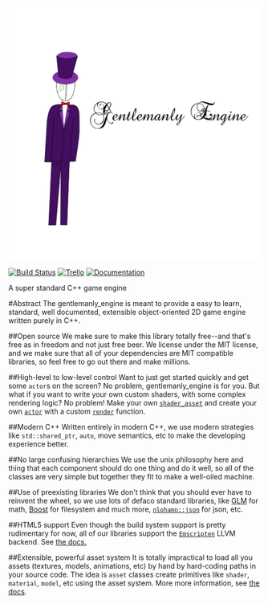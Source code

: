 
![Gentlemanly Engine](logo.png)

[![Build Status](https://travis-ci.org/gentlemans/gentlemanly_engine.svg?branch=master)](https://travis-ci.org/gentlemans/gentlemanly_engine) [![Trello](https://img.shields.io/badge/trello-online-green.svg)](https://trello.com/b/PyLZzMbi/gentlemanly-engine) [ ![Documentation](https://img.shields.io/badge/documentation-online-green.svg)](https://gentlemans.github.io/gentlemanly_engine/)

A super standard C++ game engine

#Abstract
The gentlemanly_engine is meant to provide a easy to learn, standard, well documented, extensible object-oriented 2D game engine written purely in C++.

##Open source
We make sure to make this library totally free--and that's free as in freedom and not just free beer. We license under the MIT license, and we make sure that all of your dependencies are MIT compatible libraries, so feel free to go out there and make millions.

##High-level to low-level control
Want to just get started quickly and get some `actor`s on the screen? No problem, gentlemanly_engine is for you. But what if you want to write your own custom shaders, with some complex rendering logic? No problem! Make your own [`shader_asset`](https://gentlemans.github.io/gentlemanly_engine/classge_1_1shader__asset.html) and create your own [`actor`](https://gentlemans.github.io/gentlemanly_engine/classge_1_1actor.html) with a custom [`render`](https://gentlemans.github.io/gentlemanly_engine/classge_1_1actor.html#acfbb095d71e6348c57cc56d121a1b643) function. 

##Modern C++
Written entirely in modern C++, we use modern strategies like `std::shared_ptr`, `auto`, move semantics, etc to make the developing experience better.

##No large confusing hierarchies
We use the unix philosophy here and thing that each component should do one thing and do it well, so all of the classes are very simple but together they fit to make a well-oiled machine.

##Use of preexisting libraries
We don't think that you should ever have to reinvent the wheel, so we use lots of defaco standard libraries, like [GLM](https://github.com/g-truc/glm) for math, [Boost](http://www.boost.org) for filesystem and much more, [`nlohamn::json`](https://github.com/nlohmann/json) for json, etc.

##HTML5 support
Even though the build system support is pretty rudimentary for now, all of our libraries support the [`Emscripten`](https://kripken.github.io/emscripten-site/#) LLVM backend. See [the docs.](doc/COMPILING_WITH_EMSCRIPTEN.md)

##Extensible, powerful asset system
It is totally impractical to load all you assets (textures, models, animations, etc) by hand by hard-coding paths in your source code. The idea is `asset` classes create primitives like `shader`, `material`, `model`, etc using the asset system. More more information, see [the docs](doc/tutorial/asset.md). 
